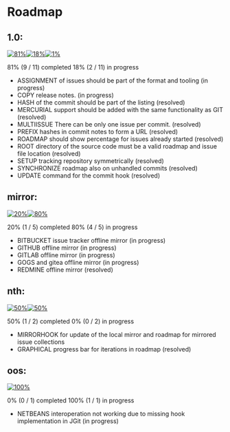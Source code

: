 # Roadmap

## 1.0:

[![81%](https://dummyimage.com/567x30/000000/FFFFFF.png&text=81%25)]()[![18%](https://dummyimage.com/126x30/606060/FFFFFF.png&text=18%25)]()[![1%](https://dummyimage.com/7x30/eeeeee/808080.png&text=1%25)]()

81% (9 / 11) completed 
18% (2 / 11) in progress

* ASSIGNMENT of issues should be part of the format and tooling (in progress)
* COPY release notes. (in progress)
* HASH of the commit should be part of the listing (resolved)
* MERCURIAL support should be added with the same functionality as GIT (resolved)
* MULTIISSUE There can be only one issue per commit. (resolved)
* PREFIX hashes in commit notes to form a URL (resolved)
* ROADMAP should show percentage for issues already started (resolved)
* ROOT directory of the source code must be a valid roadmap and issue file location (resolved)
* SETUP tracking repository symmetrically (resolved)
* SYNCHRONIZE roadmap also on unhandled commits (resolved)
* UPDATE command for the commit hook (resolved)

## mirror:

[![20%](https://dummyimage.com/140x30/000000/FFFFFF.png&text=20%25)]()[![80%](https://dummyimage.com/560x30/606060/FFFFFF.png&text=80%25)]()

20% (1 / 5) completed 
80% (4 / 5) in progress

* BITBUCKET issue tracker offline mirror (in progress)
* GITHUB offline mirror (in progress)
* GITLAB offline mirror (in progress)
* GOGS and gitea offline mirror (in progress)
* REDMINE offline mirror (resolved)

## nth:

[![50%](https://dummyimage.com/350x30/000000/FFFFFF.png&text=50%25)]()[![50%](https://dummyimage.com/350x30/eeeeee/808080.png&text=50%25)]()

50% (1 / 2) completed 
0% (0 / 2) in progress

* MIRRORHOOK for update of the local mirror and roadmap for mirrored issue collections
* GRAPHICAL progress bar for iterations in roadmap (resolved)

## oos:

[![100%](https://dummyimage.com/700x30/606060/FFFFFF.png&text=100%25)]()

0% (0 / 1) completed 
100% (1 / 1) in progress

* NETBEANS interoperation not working due to missing hook implementation in JGit (in progress)

